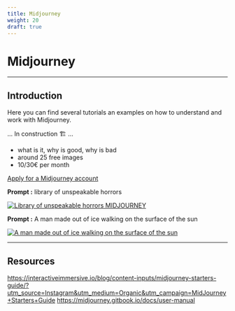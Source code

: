 ```yaml
---
title: Midjourney
weight: 20
draft: true
---
```


# Midjourney

---

## Introduction

Here you can find several tutorials an examples on how to understand and work with Midjourney.

... In construction 🏗️ ...

- what is it, why is good, why is bad
- around 25 free images
- 10/30€ per month

[Apply for a Midjourney account](https://www.midjourney.com)

**Prompt :** library of unspeakable horrors

[![Library of unspeakable horrors MIDJOURNEY](/images/tutorials/ai/midjourney_ex_1.png)](/images/tutorials/ai/midjourney_ex_1.png)

**Prompt :** A man made out of ice walking on the surface of the sun

[![A man made out of ice walking on the surface of the sun](/images/tutorials/ai/midjourney_ex_2.png)](/images/tutorials/ai/midjourney_ex_2.png)

---

## Resources

https://interactiveimmersive.io/blog/content-inputs/midjourney-starters-guide/?utm_source=Instagram&utm_medium=Organic&utm_campaign=MidJourney+Starters+Guide
https://midjourney.gitbook.io/docs/user-manual
